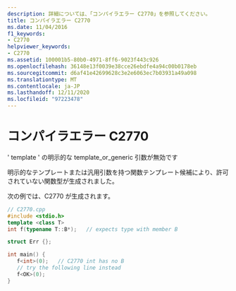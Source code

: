 ```yaml
---
description: 詳細については、「コンパイラエラー C2770」を参照してください。
title: コンパイラエラー C2770
ms.date: 11/04/2016
f1_keywords:
- C2770
helpviewer_keywords:
- C2770
ms.assetid: 100001b5-80b0-4971-8ff6-9023f443c926
ms.openlocfilehash: 36148e13f0039e38cce26ebdfe4a94c00b0178eb
ms.sourcegitcommit: d6af41e42699628c3e2e6063ec7b03931a49a098
ms.translationtype: MT
ms.contentlocale: ja-JP
ms.lasthandoff: 12/11/2020
ms.locfileid: "97223478"
---
```

# <a name="compiler-error-c2770"></a>コンパイラエラー C2770

' template ' の明示的な template_or_generic 引数が無効です

明示的なテンプレートまたは汎用引数を持つ関数テンプレート候補により、許可されていない関数型が生成されました。

次の例では、C2770 が生成されます。

```cpp
// C2770.cpp
#include <stdio.h>
template <class T>
int f(typename T::B*);   // expects type with member B

struct Err {};

int main() {
   f<int>(0);   // C2770 int has no B
   // try the following line instead
   f<OK>(0);
}
```
